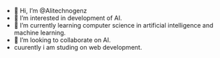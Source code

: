 - 👋 Hi, I’m @Alitechnogenz
- 👀 I’m interested in  development of AI.
- 🌱 I’m currently learning computer science in artificial intelligence and machine learning.
- 💞️ I’m looking to collaborate on AI.
-   cuurently i am studing on web development. 

<!---
Alitechnogenz/Alitechnogenz is a ✨ special ✨ repository because its `README.md` (this file) appears on your GitHub profile.
You can click the Preview link to take a look at your changes.
--->
